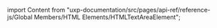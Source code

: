 
import Content from "uxp-documentation/src/pages/api-ref/reference-js/Global Members/HTML Elements/HTMLTextAreaElement";

<Content query="product=xd"/>
